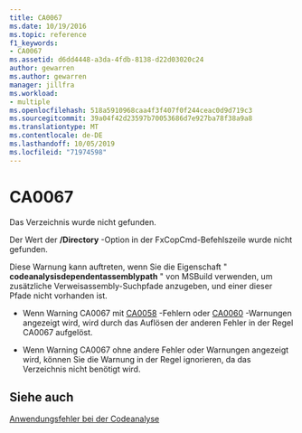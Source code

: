 ```yaml
---
title: CA0067
ms.date: 10/19/2016
ms.topic: reference
f1_keywords:
- CA0067
ms.assetid: d6dd4448-a3da-4fdb-8138-d22d03020c24
author: gewarren
ms.author: gewarren
manager: jillfra
ms.workload:
- multiple
ms.openlocfilehash: 518a5910968caa4f3f407f0f244ceac0d9d719c3
ms.sourcegitcommit: 39a04f42d23597b70053686d7e927ba78f38a9a8
ms.translationtype: MT
ms.contentlocale: de-DE
ms.lasthandoff: 10/05/2019
ms.locfileid: "71974598"
---
```

# <a name="ca0067"></a>CA0067
Das Verzeichnis wurde nicht gefunden.

Der Wert der **/Directory** -Option in der FxCopCmd-Befehlszeile wurde nicht gefunden.

Diese Warnung kann auftreten, wenn Sie die Eigenschaft " **codeanalysisdependentassemblypath** " von MSBuild verwenden, um zusätzliche Verweisassembly-Suchpfade anzugeben, und einer dieser Pfade nicht vorhanden ist.

- Wenn Warning CA0067 mit [CA0058](ca0058.md) -Fehlern oder [CA0060](ca0060.md) -Warnungen angezeigt wird, wird durch das Auflösen der anderen Fehler in der Regel CA0067 aufgelöst.

- Wenn Warning CA0067 ohne andere Fehler oder Warnungen angezeigt wird, können Sie die Warnung in der Regel ignorieren, da das Verzeichnis nicht benötigt wird.

## <a name="see-also"></a>Siehe auch
[Anwendungsfehler bei der Codeanalyse](../code-quality/code-analysis-application-errors.md)
